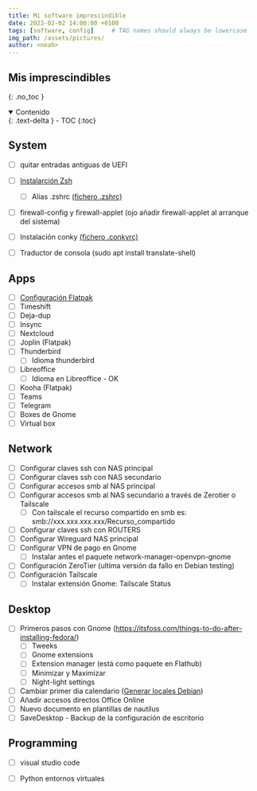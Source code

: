 ```yaml
---
title: Mi software imprescindible
date: 2023-02-02 14:00:00 +0100
tags: [software, config]     # TAG names should always be lowercase
img_path: /assets/pictures/
author: <noah>
---
```

## Mis imprescindibles
{: .no_toc }

<details open markdown="block">
  <summary>
    Contenido
  </summary>
  {: .text-delta }
- TOC
{:toc}
</details>


## System
- [ ] quitar entradas antiguas de UEFI
- [ ] [Instalarción Zsh](/posts/zsh/index.html) 
    - [ ] Alias .zshrc [(fichero .zshrc)](/assets/files/zshrc)
- [ ] firewall-config y firewall-applet (ojo añadir firewall-applet al arranque del sistema)
- [ ] Instalación conky [(fichero .conkyrc)](/assets/files/conkyrc)
- [ ] Traductor de consola (sudo apt install translate-shell)


## Apps 
- [ ] [Configuración Flatpak](/posts/Flatpak/index.html)
- [ ] Timeshift
- [ ] Deja-dup
- [ ] Insync
- [ ] Nextcloud
- [ ] Joplin (Flatpak)
- [ ] Thunderbird
    - [ ] Idioma thunderbird
- [ ] Libreoffice
    - [ ] Idioma en Libreoffice - OK
- [ ] Kooha (Flatpak)
- [ ] Teams
- [ ] Telegram
- [ ] Boxes de Gnome
- [ ] Virtual box 

## Network
- [ ] Configurar claves ssh con NAS principal
- [ ] Configurar claves ssh con NAS secundario
- [ ] Configurar accesos smb al NAS principal
- [ ] Configurar accesos smb al NAS secundario a través de Zerotier o Tailscale
	- [ ] Con tailscale el recurso compartido en smb es:
		smb://xxx.xxx.xxx.xxx/Recurso_compartido
- [ ] Configurar claves ssh con ROUTERS
- [ ] Configurar Wireguard NAS principal
- [ ] Configurar VPN de pago en Gnome
    - [ ] Instalar antes el paquete network-manager-openvpn-gnome
- [ ] Configuración ZeroTier (ultima versión da fallo en Debian testing)
- [ ] Configuración Tailscale
	- [ ] Instalar extensión Gnome: Tailscale Status

## Desktop
- [ ] Primeros pasos con Gnome (https://itsfoss.com/things-to-do-after-installing-fedora/)
	- [ ] Tweeks
	- [ ] Gnome extensions
	- [ ] Extension manager (está como paquete en Flathub)
	- [ ] Minimizar y Maximizar
	- [ ] Night-light settings
- [ ] Cambiar primer dia calendario ([Generar locales Debian](/posts/locales/index.html))
- [ ] Añadir accesos directos Office Online
- [ ] Nuevo documento en plantillas de nautilus
- [ ] SaveDesktop - Backup de la configuración de escritorio

## Programming
- [ ] visual studio code
- [ ] Python entornos virtuales


